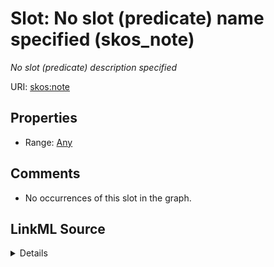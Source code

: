 

# Slot: No slot (predicate) name specified (skos_note)


_No slot (predicate) description specified_







URI: [skos:note](http://www.w3.org/2004/02/skos/core#note)



<!-- no inheritance hierarchy -->








## Properties

* Range: [Any](../classes/Any.md)





## Comments

* No occurrences of this slot in the graph.



## LinkML Source

<details>

```yaml
name: skos_note
description: No slot (predicate) description specified
title: No slot (predicate) name specified
comments:
- No occurrences of this slot in the graph.
from_schema: sawgraph-kg
rank: 1000
slot_uri: skos:note
alias: skos_note
range: Any

```
</details>